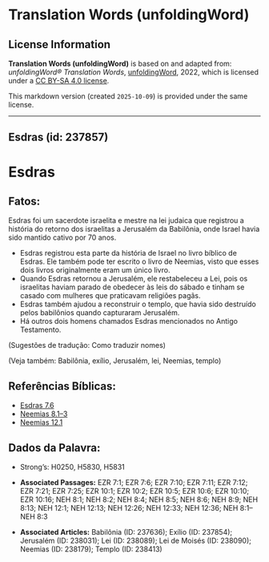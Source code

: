 # Translation Words (unfoldingWord)

## License Information

**Translation Words (unfoldingWord)** is based on and adapted from: _unfoldingWord® Translation Words_, [unfoldingWord](https://unfoldingword.org/utw), 2022, which is licensed under a [CC BY-SA 4.0 license](https://creativecommons.org/licenses/by-sa/4.0/legalcode.en).

This markdown version (created `2025-10-09`) is provided under the same license.



--------------------------------

## Esdras (id: 237857)

Esdras
======

Fatos:
------

Esdras foi um sacerdote israelita e mestre na lei judaica que registrou a história do retorno dos israelitas a Jerusalém da Babilônia, onde Israel havia sido mantido cativo por 70 anos.

* Esdras registrou esta parte da história de Israel no livro bíblico de Esdras. Ele também pode ter escrito o livro de Neemias, visto que esses dois livros originalmente eram um único livro.
* Quando Esdras retornou a Jerusalém, ele restabeleceu a Lei, pois os israelitas haviam parado de obedecer às leis do sábado e tinham se casado com mulheres que praticavam religiões pagãs.
* Esdras também ajudou a reconstruir o templo, que havia sido destruído pelos babilônios quando capturaram Jerusalém.
* Há outros dois homens chamados Esdras mencionados no Antigo Testamento.

(Sugestões de tradução: Como traduzir nomes)

(Veja também: Babilônia, exílio, Jerusalém, lei, Neemias, templo)

Referências Bíblicas:
---------------------

* [Esdras 7\.6](https://ref.ly/Ezra7:6)
* [Neemias 8\.1–3](https://ref.ly/Neh8:1-Neh8:3)
* [Neemias 12\.1](https://ref.ly/Neh12:1)

Dados da Palavra:
-----------------

* Strong’s: H0250, H5830, H5831

* **Associated Passages:** EZR 7:1; EZR 7:6; EZR 7:10; EZR 7:11; EZR 7:12; EZR 7:21; EZR 7:25; EZR 10:1; EZR 10:2; EZR 10:5; EZR 10:6; EZR 10:10; EZR 10:16; NEH 8:1; NEH 8:2; NEH 8:4; NEH 8:5; NEH 8:6; NEH 8:9; NEH 8:13; NEH 12:1; NEH 12:13; NEH 12:26; NEH 12:33; NEH 12:36; NEH 8:1–NEH 8:3
* **Associated Articles:** Babilônia (ID: 237636); Exílio (ID: 237854); Jerusalém (ID: 238031); Lei (ID: 238089); Lei de Moisés (ID: 238090); Neemias (ID: 238179); Templo (ID: 238413)

